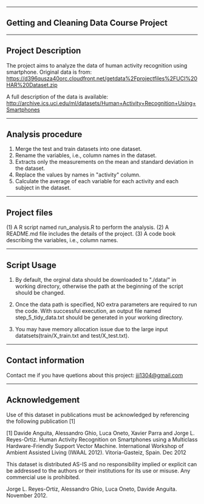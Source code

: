 
----------------------------------------
Getting and Cleaning Data Course Project
----------------------------------------

-------------------
Project Description
-------------------
The project aims to analyze the data of human activity recognition using smartphone. Original data is from:
https://d396qusza40orc.cloudfront.net/getdata%2Fprojectfiles%2FUCI%20HAR%20Dataset.zip 

A full description of the data is available:
http://archive.ics.uci.edu/ml/datasets/Human+Activity+Recognition+Using+Smartphones 

-----------------
Analysis procedure
-----------------
1. Merge the test and train datasets into one dataset.
2. Rename the variables, i.e., column names in the dataset.
3. Extracts only the measurements on the mean and standard deviation in the dataset.
4. Replace the values by names in "activity" column.
5. Calculate the average of each variable for each activity and each subject in the dataset.

-----------------
Project files
-----------------
(1) A R script named run_analysis.R to perform the analysis.
(2) A README.md file includes the details of the project.
(3) A code book describing the variables, i.e., column names. 

-------------
Script Usage
-------------

1. By default, the orginal data should be downloaded to "./data/" in working directory, otherwise the path at the beginning of the script should be changed.

2. Once the data path is specified, NO extra parameters are required to run the code. With successful execution, an output file named step_5_tidy_data.txt should be generated in your working directory.

3. You may have memory allocation issue due to the large input datatsets(train/X_train.txt and test/X_test.txt).

-------------------
Contact information
-------------------

Contact me if you have quetions about this project: jjj1304@gmail.com

-----------------
Acknowledgement
-----------------
Use of this dataset in publications must be acknowledged by referencing the following publication [1] 

[1] Davide Anguita, Alessandro Ghio, Luca Oneto, Xavier Parra and Jorge L. Reyes-Ortiz. Human Activity Recognition on Smartphones using a Multiclass Hardware-Friendly Support Vector Machine. International Workshop of Ambient Assisted Living (IWAAL 2012). Vitoria-Gasteiz, Spain. Dec 2012

This dataset is distributed AS-IS and no responsibility implied or explicit can be addressed to the authors or their institutions for its use or misuse. Any commercial use is prohibited.

Jorge L. Reyes-Ortiz, Alessandro Ghio, Luca Oneto, Davide Anguita. November 2012.




